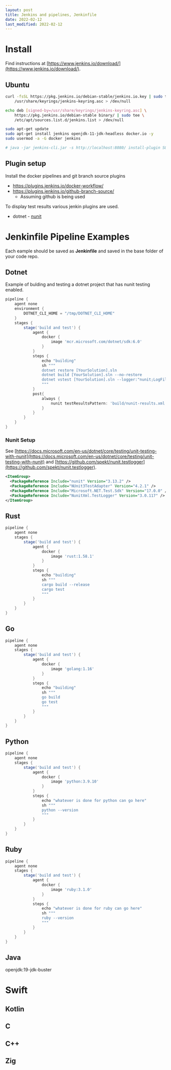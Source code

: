 ```yaml
---
layout: post
title: Jenkins and pipelines, Jenkinfile
date: 2022-02-12
last_modified: 2022-02-12
---
```



# Install

Find instructions at [https://www.jenkins.io/download/](https://www.jenkins.io/download/).

## Ubuntu

```bash
curl -fsSL https://pkg.jenkins.io/debian-stable/jenkins.io.key | sudo tee \
    /usr/share/keyrings/jenkins-keyring.asc > /dev/null

echo deb [signed-by=/usr/share/keyrings/jenkins-keyring.asc] \
    https://pkg.jenkins.io/debian-stable binary/ | sudo tee \
    /etc/apt/sources.list.d/jenkins.list > /dev/null

sudo apt-get update
sudo apt-get install jenkins openjdk-11-jdk-headless docker.io -y
sudo usermod -a -G docker jenkins 

# java -jar jenkins-cli.jar -s http://localhost:8080/ install-plugin SOURCE ... [-deploy] [-name VAL] [-restart]

```

## Plugin setup

Install the docker pipelines and git branch source plugins

* https://plugins.jenkins.io/docker-workflow/
* https://plugins.jenkins.io/github-branch-source/
    * Assuming github is being used


To display test results various jenkin plugins are used.

* dotnet - [nunit](https://plugins.jenkins.io/nunit/)


# Jenkinfile Pipeline Examples

Each eample should be saved as __Jenkinfile__ and saved in the base folder of your code repo.  

## Dotnet

Example of bulding and testing a dotnet project that has nunit testing enabled.

```groovy
pipeline {
    agent none
    environment {
        DOTNET_CLI_HOME = "/tmp/DOTNET_CLI_HOME"
    }
    stages {
        stage('build and test') {
            agent {                     
                docker { 
                    image 'mcr.microsoft.com/dotnet/sdk:6.0'
                }
            }
            steps {
                echo "building"
                sh """
                dotnet restore [YourSolution].sln
                dotnet build [YourSolution].sln --no-restore
                dotnet vstest [YourSolution].sln --logger:"nunit;LogFileName=build/nunit-results.xml"    
                """
            }
            post{
                always {
                    nunit testResultsPattern: 'build/nunit-results.xml'
                }
            }  
        }      
    }
}
```

### Nunit Setup

See [https://docs.microsoft.com/en-us/dotnet/core/testing/unit-testing-with-nunit](https://docs.microsoft.com/en-us/dotnet/core/testing/unit-testing-with-nunit) and [https://github.com/spekt/nunit.testlogger](https://github.com/spekt/nunit.testlogger).

```xml
<ItemGroup>
  <PackageReference Include="nunit" Version="3.13.2" />
  <PackageReference Include="NUnit3TestAdapter" Version="4.2.1" />
  <PackageReference Include="Microsoft.NET.Test.Sdk" Version="17.0.0" />
  <PackageReference Include="NunitXml.TestLogger" Version="3.0.117" />
</ItemGroup>
```


## Rust

```groovy
pipeline {
    agent none
    stages {
        stage('build and test') {
            agent {                     
                docker { 
                    image 'rust:1.58.1'
                }
            }
            steps {
                echo "building"
                sh """
                cargo build --release
                cargo test   
                """
            }
        }      
    }
}
```


## Go


```groovy
pipeline {
    agent none
    stages {
        stage('build and test') {
            agent {                     
                docker { 
                    image 'golang:1.16'
                }
            }
            steps {
                echo "building"
                sh """
                go build
                go test   
                """
            }
        }      
    }
}
```


## Python


```groovy
pipeline {
    agent none
    stages {
        stage('build and test') {
            agent {                     
                docker { 
                    image 'python:3.9.10'
                }
            }
            steps {
                echo "whatever is done for python can go here"
                sh """
                python --version
                """
            }
        }      
    }
}
```

## Ruby

```groovy
pipeline {
    agent none
    stages {
        stage('build and test') {
            agent {                     
                docker { 
                    image 'ruby:3.1.0'
                }
            }
            steps {
                echo "whatever is done for ruby can go here"
                sh """
                ruby --version
                """
            }
        }      
    }
}
```


## Java
openjdk:19-jdk-buster

# Swift


## Kotlin


## C


## C++


## Zig

